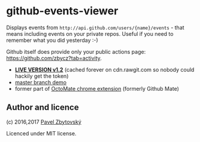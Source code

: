 # github-events-viewer
Displays events from `http://api.github.com/users/{name}/events` - that means including events on your private repos.
Useful if you need to remember what you did yesterday :-)

Github itself does provide only your public actions page: https://github.com/zbycz?tab=activity.


- **[LIVE VERSION v1.2](https://cdn.rawgit.com/zbycz/github-events-viewer/v1.2/github-event-viewer.html)** (cached forever on cdn.rawgit.com so nobody could hackily get the token)
- [master branch demo](https://rawgit.com/zbycz/github-events-viewer/master/github-event-viewer.html)
- former part of [OctoMate chrome extension](https://github.com/rubyerme/chrome-github-mate#octo-mate) (formerly Github Mate)

## Author and licence

(c) 2016,2017 [Pavel Zbytovský](http://zby.cz)

Licenced under MIT license.
